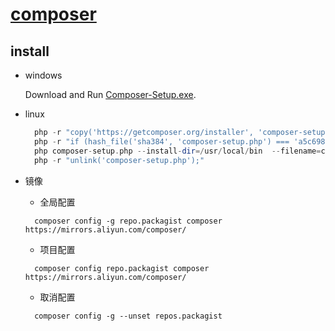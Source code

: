 # [composer](https://getcomposer.org/)

## install

- windows
  
  Download and Run [Composer-Setup.exe](https://getcomposer.org/Composer-Setup.exe).

- linux
  ```php
    php -r "copy('https://getcomposer.org/installer', 'composer-setup.php');"
    php -r "if (hash_file('sha384', 'composer-setup.php') === 'a5c698ffe4b8e849a443b120cd5ba38043260d5c4023dbf93e1558871f1f07f58274fc6f4c93bcfd858c6bd0775cd8d1') { echo 'Installer verified'; } else { echo 'Installer corrupt'; unlink('composer-setup.php'); } echo PHP_EOL;"
    php composer-setup.php --install-dir=/usr/local/bin  --filename=composer
    php -r "unlink('composer-setup.php');"
  ```

- 镜像
  - 全局配置
  ```
    composer config -g repo.packagist composer https://mirrors.aliyun.com/composer/
  ```
  - 项目配置
  ```
    composer config repo.packagist composer https://mirrors.aliyun.com/composer/
  ```
  - 取消配置
  ```
    composer config -g --unset repos.packagist
  ```
  